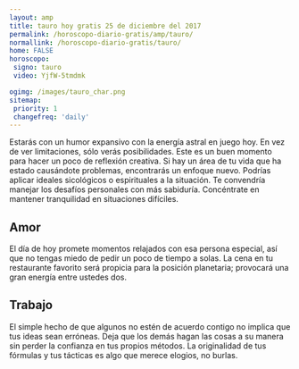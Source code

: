 ```yaml
---
layout: amp
title: tauro hoy gratis 25 de diciembre del 2017 
permalink: /horoscopo-diario-gratis/amp/tauro/
normallink: /horoscopo-diario-gratis/tauro/
home: FALSE
horoscopo:
 signo: tauro
 video: YjfW-5tmdmk

ogimg: /images/tauro_char.png
sitemap:
 priority: 1
 changefreq: 'daily'
---
```



Estarás con un humor expansivo con la energía astral en juego hoy. En vez de ver limitaciones, sólo verás posibilidades. Este es un buen momento para hacer un poco de reflexión creativa. Si hay un área de tu vida que ha estado causándote problemas, encontrarás un enfoque nuevo. Podrías aplicar ideales sicológicos o espirituales a la situación. Te convendría manejar los desafíos personales con más sabiduría. Concéntrate en mantener tranquilidad en situaciones difíciles.

## Amor

El día de hoy promete momentos relajados con esa persona especial, así que no tengas miedo de pedir un poco de tiempo a solas. La cena en tu restaurante favorito será propicia para la posición planetaria; provocará una gran energía entre ustedes dos.

## Trabajo

El simple hecho de que algunos no estén de acuerdo contigo no implica que tus ideas sean erróneas. Deja que los demás hagan las cosas a su manera sin perder la confianza en tus propios métodos. La originalidad de tus fórmulas y tus tácticas es algo que merece elogios, no burlas.